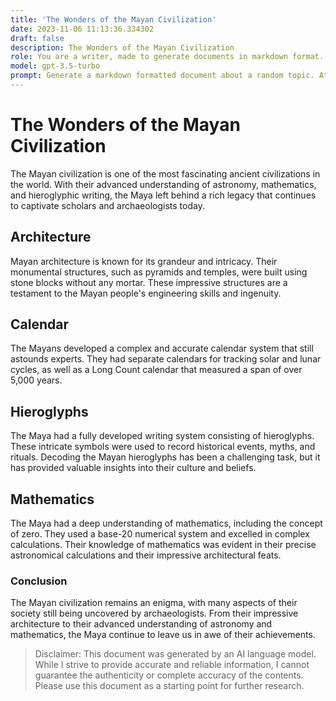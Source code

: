 ```yaml
---
title: 'The Wonders of the Mayan Civilization'
date: 2023-11-06 11:13:36.334302
draft: false
description: The Wonders of the Mayan Civilization
role: You are a writer, made to generate documents in markdown format. It is very important that all of the documents you generate are in valid markdown format.
model: gpt-3.5-turbo
prompt: Generate a markdown formatted document about a random topic. At the bottom, include a disclaimer explaining that the document was generated by you. The first line of the document should be the title. Make sure that the entire document is in proper markdown format, using a mix of various tags to make the document visually appealing.
---
```


# The Wonders of the Mayan Civilization

The Mayan civilization is one of the most fascinating ancient civilizations in the world. With their advanced understanding of astronomy, mathematics, and hieroglyphic writing, the Maya left behind a rich legacy that continues to captivate scholars and archaeologists today.

## Architecture

Mayan architecture is known for its grandeur and intricacy. Their monumental structures, such as pyramids and temples, were built using stone blocks without any mortar. These impressive structures are a testament to the Mayan people's engineering skills and ingenuity.

## Calendar

The Mayans developed a complex and accurate calendar system that still astounds experts. They had separate calendars for tracking solar and lunar cycles, as well as a Long Count calendar that measured a span of over 5,000 years.

## Hieroglyphs

The Maya had a fully developed writing system consisting of hieroglyphs. These intricate symbols were used to record historical events, myths, and rituals. Decoding the Mayan hieroglyphs has been a challenging task, but it has provided valuable insights into their culture and beliefs.

## Mathematics

The Maya had a deep understanding of mathematics, including the concept of zero. They used a base-20 numerical system and excelled in complex calculations. Their knowledge of mathematics was evident in their precise astronomical calculations and their impressive architectural feats.

### Conclusion
The Mayan civilization remains an enigma, with many aspects of their society still being uncovered by archaeologists. From their impressive architecture to their advanced understanding of astronomy and mathematics, the Maya continue to leave us in awe of their achievements.

>Disclaimer: This document was generated by an AI language model. While I strive to provide accurate and reliable information, I cannot guarantee the authenticity or complete accuracy of the contents. Please use this document as a starting point for further research.